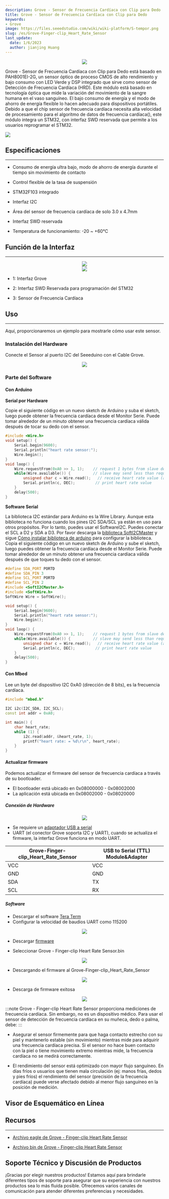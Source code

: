 ```yaml
---
description: Grove - Sensor de Frecuencia Cardíaca con Clip para Dedo
title: Grove - Sensor de Frecuencia Cardíaca con Clip para Dedo
keywords:
- Grove
image: https://files.seeedstudio.com/wiki/wiki-platform/S-tempor.png
slug: /es/Grove-Finger-clip_Heart_Rate_Sensor
last_update:
  date: 1/6/2023
  author: jianjing Huang
---
```


<div align="center"><img width={1000} src="https://files.seeedstudio.com/wiki/Grove-Finger-clip_Heart_Rate_Sensor/img/Grove-Finger-clip_Heart_Rate_Sensor.jpg" /></div>

Grove - Sensor de Frecuencia Cardíaca con Clip para Dedo está basado en PAH8001EI-2G, un sensor óptico de proceso CMOS de alto rendimiento y bajo consumo con LED Verde y DSP integrado que sirve como sensor de Detección de Frecuencia Cardíaca (HRD). Este módulo está basado en tecnología óptica que mide la variación del movimiento de la sangre humana en el vaso sanguíneo. El bajo consumo de energía y el modo de ahorro de energía flexible lo hacen adecuado para dispositivos portátiles. Debido a que el chip sensor de frecuencia cardíaca necesita alta velocidad de procesamiento para el algoritmo de datos de frecuencia cardíaca(), este módulo integra un STM32, con interfaz SWD reservada que permite a los usuarios reprogramar el STM32.

<p style={{textAlign: 'center'}}><a href="https://www.seeedstudio.com/Grove-Finger-clip-Heart-Rate-Sensor-p-2425.html" target="_blank"><img src="https://files.seeedstudio.com/wiki/Seeed-WiKi/docs/images/300px-Get_One_Now_Banner-ragular.png" /></a></p>

## Especificaciones

---

* Consumo de energía ultra bajo, modo de ahorro de energía durante el tiempo sin movimiento de contacto

* Control flexible de la tasa de suspensión

* STM32F103 integrado

* Interfaz I2C

* Área del sensor de frecuencia cardíaca de solo 3.0 x 4.7mm

* Interfaz SWD reservada

* Temperatura de funcionamiento: -20 ~ +60℃

## Función de la Interfaz

---
<div align="center"><img width={1000} src="https://files.seeedstudio.com/wiki/Grove-Finger-clip_Heart_Rate_Sensor/img/Finger-clip_Heart_Rate_Sensor_TOP.jpg" /></div>
<div align="center"><img width={1000} src="https://files.seeedstudio.com/wiki/Grove-Finger-clip_Heart_Rate_Sensor/img/Finger-clip_Heart_Rate_Sensor_Bottom.jpg" /></div>

* 1: Interfaz Grove

* 2: Interfaz SWD Reservada para programación del STM32

* 3: Sensor de Frecuencia Cardíaca

## Uso

---
Aquí, proporcionaremos un ejemplo para mostrarle cómo usar este sensor.

### Instalación del Hardware

Conecte el Sensor al puerto I2C del Seeeduino con el Cable Grove.

<div align="center"><img width={1000} src="https://files.seeedstudio.com/wiki/Grove-Finger-clip_Heart_Rate_Sensor/img/Finger-clip_Heart_Rate_Sensor_Connect.jpg" /></div>

### Parte del Software

#### Con Arduino

**Serial por Hardware**

Copie el siguiente código en un nuevo sketch de Arduino y suba el sketch, luego puede obtener la frecuencia cardíaca desde el Monitor Serie.
Puede tomar alrededor de un minuto obtener una frecuencia cardíaca válida después de tocar su dedo con el sensor.

```cpp
#include <Wire.h>
void setup() {
    Serial.begin(9600);
    Serial.println("heart rate sensor:");
    Wire.begin();
}
void loop() {
    Wire.requestFrom(0xA0 >> 1, 1);    // request 1 bytes from slave device
    while(Wire.available()) {          // slave may send less than requested
        unsigned char c = Wire.read();   // receive heart rate value (a byte)
        Serial.println(c, DEC);         // print heart rate value
    }
    delay(500);
}
```

**Software Serial**

La biblioteca I2C estándar para Arduino es la Wire Library. Aunque esta biblioteca no funciona cuando los pines I2C SDA/SCL ya están en uso para otros propósitos. Por lo tanto, puedes usar el SoftwareI2C. Puedes conectar el SCL a D2 y SDA a D3. Por favor descarga la [biblioteca SoftI2CMaster](https://github.com/felias-fogg/SoftI2CMaster) y sigue [Cómo instalar biblioteca de arduino](https://wiki.seeedstudio.com/es/How_to_install_Arduino_Library/) para configurar la biblioteca. Copia el siguiente código en un nuevo sketch de Arduino y sube el sketch, luego puedes obtener la frecuencia cardíaca desde el Monitor Serie.
Puede tomar alrededor de un minuto obtener una frecuencia cardíaca válida después de que toques tu dedo con el sensor.

```cpp
#define SDA_PORT PORTD
#define SDA_PIN 3
#define SCL_PORT PORTD
#define SCL_PIN 2
#include <SoftI2CMaster.h>
#include <SoftWire.h>
SoftWire Wire = SoftWire();

void setup() {
    Serial.begin(9600);
    Serial.println("heart rate sensor:");
    Wire.begin();
}
void loop() {
    Wire.requestFrom(0xA0 >> 1, 1);    // request 1 bytes from slave device
    while(Wire.available()) {          // slave may send less than requested
        unsigned char c = Wire.read();   // receive heart rate value (a byte)
        Serial.println(c, DEC);         // print heart rate value
    }
    delay(500);
}
```

#### Con Mbed

Lee un byte del dispositivo I2C 0xA0 (dirección de 8 bits), es la frecuencia cardíaca.

```cpp
#include "mbed.h"

I2C i2c(I2C_SDA, I2C_SCL);
const int addr = 0xA0;

int main() {
    char heart_rate;
    while (1) {
        i2c.read(addr, &heart_rate, 1);
        printf("heart rate: = %d\r\n", heart_rate);
    }
}
```

#### Actualizar firmware

Podemos actualizar el firmware del sensor de frecuencia cardíaca a través de su bootloader.

* El bootloader está ubicado en 0x08000000 - 0x08002000
* La aplicación está ubicada en 0x08002000 - 0x08020000

##### Conexión de Hardware

<div align="center"><img width={1000} src="https://files.seeedstudio.com/wiki/Grove-Finger-clip_Heart_Rate_Sensor/img/Firmware_Connection.jpg" /></div>

* Se requiere un [adaptador USB a serial](https://www.seeedstudio.com/CH340G-USB-to-Serial-%28TTL%29-Module%26Adapter-p-2359.html)
* UART (el conector Grove soporta I2C y UART), cuando se actualiza el firmware, la interfaz Grove funciona en modo UART.

| Grove-Finger-clip_Heart_Rate_Sensor | USB to Serial (TTL) Module&Adapter |
|-------------------------------------|------------------------------------|
| VCC                                 | VCC                                |
| GND                                 | GND                                |
| SDA                                 | TX                                 |
| SCL                                 | RX                                 |

##### Software

* Descargar el software [Tera Term](https://ttssh2.osdn.jp/index.html.en)
* Configurar la velocidad de baudios UART como 115200

<div align="center"><img width={1000} src="https://files.seeedstudio.com/wiki/Grove-Finger-clip_Heart_Rate_Sensor/img/BaudRate_Setting.png" /></div>

* Descargar [firmware](ttps://github.com/SeeedDocument/Grove-Finger-clip_Heart_Rate_Sensor/raw/master/res/Grove-Finger-clip_Heart_Rate_Sensor_bin.zip)

* Seleccionar Grove - Finger-clip Heart Rate Sensor.bin

<div align="center"><img width={1000} src="https://files.seeedstudio.com/wiki/Grove-Finger-clip_Heart_Rate_Sensor/img/Select_firmware.png" /></div>

* Descargando el firmware al Grove-Finger-clip_Heart_Rate_Sensor

<div align="center"><img width={1000} src="https://files.seeedstudio.com/wiki/Grove-Finger-clip_Heart_Rate_Sensor/img/Firmware_download.png" /></div>

* Descarga de firmware exitosa

<div align="center"><img width={1000} src="https://files.seeedstudio.com/wiki/Grove-Finger-clip_Heart_Rate_Sensor/img/Finish_Downloading.png" /></div>

:::note
Grove - Finger-clip Heart Rate Sensor proporciona mediciones de frecuencia cardíaca. Sin embargo, no es un dispositivo médico. Para usar el sensor de detección de frecuencia cardíaca en su muñeca, dedo o palma, debe:
:::

* Asegurar el sensor firmemente para que haga contacto estrecho con su piel y mantenerlo estable (sin movimiento) mientras mide para adquirir una
 frecuencia cardíaca precisa. Si el sensor no hace buen contacto con la piel o tiene movimiento extremo mientras mide, la frecuencia cardíaca no se
 medirá correctamente.

* El rendimiento del sensor está optimizado con mayor flujo sanguíneo. En días fríos o usuarios que tienen mala circulación (ej: manos frías,
 dedos y pies fríos) el rendimiento del sensor (precisión de la frecuencia cardíaca) puede verse afectado debido al menor flujo sanguíneo en la
 posición de medición.

## Visor de Esquemático en Línea

<div className="altium-ecad-viewer" data-project-src="https://files.seeedstudio.com/wiki/Grove-Finger-clip_Heart_Rate_Sensor/res/Grove-Finger-clip_Heart_Rate_Sensor_v1.0_sch_pcb.zip" style={{borderRadius: '0px 0px 4px 4px', height: 500, borderStyle: 'solid', borderWidth: 1, borderColor: 'rgb(241, 241, 241)', overflow: 'hidden', maxWidth: 1280, maxHeight: 700, boxSizing: 'border-box'}}>
</div>

## Recursos

---

* [Archivo eagle de Grove - Finger-clip Heart Rate Sensor](https://files.seeedstudio.com/wiki/Grove-Finger-clip_Heart_Rate_Sensor/res/Grove-Finger-clip_Heart_Rate_Sensor_v1.0_sch_pcb.zip)

* [Archivo bin de Grove - Finger-clip Heart Rate Sensor](https://files.seeedstudio.com/wiki/Grove-Finger-clip_Heart_Rate_Sensor/res/Grove-Finger-clip_Heart_Rate_Sensor_bin.zip)

## Soporte Técnico y Discusión de Productos

¡Gracias por elegir nuestros productos! Estamos aquí para brindarle diferentes tipos de soporte para asegurar que su experiencia con nuestros productos sea lo más fluida posible. Ofrecemos varios canales de comunicación para atender diferentes preferencias y necesidades.

<div class="button_tech_support_container">
<a href="https://forum.seeedstudio.com/" class="button_forum"></a> 
<a href="https://www.seeedstudio.com/contacts" class="button_email"></a>
</div>

<div class="button_tech_support_container">
<a href="https://discord.gg/eWkprNDMU7" class="button_discord"></a> 
<a href="https://github.com/Seeed-Studio/wiki-documents/discussions/69" class="button_discussion"></a>
</div>

